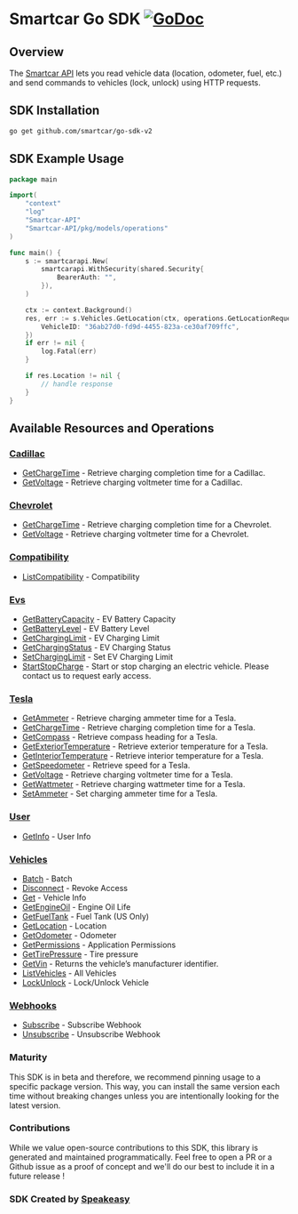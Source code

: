 # Smartcar Go SDK [![GoDoc](http://img.shields.io/badge/godoc-reference-blue.svg)](http://godoc.org/github.com/smartcar/go-sdk-v2)

## Overview

The [Smartcar API](https://smartcar.com/docs) lets you read vehicle data (location, odometer, fuel, etc.) and send commands to vehicles (lock, unlock) using HTTP requests.

<!-- Start SDK Installation -->
## SDK Installation

```bash
go get github.com/smartcar/go-sdk-v2
```
<!-- End SDK Installation -->

## SDK Example Usage
<!-- Start SDK Example Usage -->
```go
package main

import(
	"context"
	"log"
	"Smartcar-API"
	"Smartcar-API/pkg/models/operations"
)

func main() {
    s := smartcarapi.New(
        smartcarapi.WithSecurity(shared.Security{
            BearerAuth: "",
        }),
    )

    ctx := context.Background()
    res, err := s.Vehicles.GetLocation(ctx, operations.GetLocationRequest{
        VehicleID: "36ab27d0-fd9d-4455-823a-ce30af709ffc",
    })
    if err != nil {
        log.Fatal(err)
    }

    if res.Location != nil {
        // handle response
    }
}
```
<!-- End SDK Example Usage -->

<!-- Start SDK Available Operations -->
## Available Resources and Operations


### [Cadillac](docs/cadillac/README.md)

* [GetChargeTime](docs/cadillac/README.md#getchargetime) - Retrieve charging completion time for a Cadillac.
* [GetVoltage](docs/cadillac/README.md#getvoltage) - Retrieve charging voltmeter time for a Cadillac.

### [Chevrolet](docs/chevrolet/README.md)

* [GetChargeTime](docs/chevrolet/README.md#getchargetime) - Retrieve charging completion time for a Chevrolet.
* [GetVoltage](docs/chevrolet/README.md#getvoltage) - Retrieve charging voltmeter time for a Chevrolet.

### [Compatibility](docs/compatibility/README.md)

* [ListCompatibility](docs/compatibility/README.md#listcompatibility) - Compatibility

### [Evs](docs/evs/README.md)

* [GetBatteryCapacity](docs/evs/README.md#getbatterycapacity) - EV Battery Capacity
* [GetBatteryLevel](docs/evs/README.md#getbatterylevel) - EV Battery Level
* [GetChargingLimit](docs/evs/README.md#getcharginglimit) - EV Charging Limit
* [GetChargingStatus](docs/evs/README.md#getchargingstatus) - EV Charging Status
* [SetChargingLimit](docs/evs/README.md#setcharginglimit) - Set EV Charging Limit
* [StartStopCharge](docs/evs/README.md#startstopcharge) - Start or stop charging an electric vehicle. Please contact us to request early access.

### [Tesla](docs/tesla/README.md)

* [GetAmmeter](docs/tesla/README.md#getammeter) - Retrieve charging ammeter time for a Tesla.
* [GetChargeTime](docs/tesla/README.md#getchargetime) - Retrieve charging completion time for a Tesla.
* [GetCompass](docs/tesla/README.md#getcompass) - Retrieve compass heading for a Tesla.
* [GetExteriorTemperature](docs/tesla/README.md#getexteriortemperature) - Retrieve exterior temperature for a Tesla.
* [GetInteriorTemperature](docs/tesla/README.md#getinteriortemperature) - Retrieve interior temperature for a Tesla.
* [GetSpeedometer](docs/tesla/README.md#getspeedometer) - Retrieve speed for a Tesla.
* [GetVoltage](docs/tesla/README.md#getvoltage) - Retrieve charging voltmeter time for a Tesla.
* [GetWattmeter](docs/tesla/README.md#getwattmeter) - Retrieve charging wattmeter time for a Tesla.
* [SetAmmeter](docs/tesla/README.md#setammeter) - Set charging ammeter time for a Tesla.

### [User](docs/user/README.md)

* [GetInfo](docs/user/README.md#getinfo) - User Info

### [Vehicles](docs/vehicles/README.md)

* [Batch](docs/vehicles/README.md#batch) - Batch
* [Disconnect](docs/vehicles/README.md#disconnect) - Revoke Access
* [Get](docs/vehicles/README.md#get) - Vehicle Info
* [GetEngineOil](docs/vehicles/README.md#getengineoil) - Engine Oil Life
* [GetFuelTank](docs/vehicles/README.md#getfueltank) - Fuel Tank (US Only)
* [GetLocation](docs/vehicles/README.md#getlocation) - Location
* [GetOdometer](docs/vehicles/README.md#getodometer) - Odometer
* [GetPermissions](docs/vehicles/README.md#getpermissions) - Application Permissions
* [GetTirePressure](docs/vehicles/README.md#gettirepressure) - Tire pressure
* [GetVin](docs/vehicles/README.md#getvin) - Returns the vehicle’s manufacturer identifier.
* [ListVehicles](docs/vehicles/README.md#listvehicles) - All Vehicles
* [LockUnlock](docs/vehicles/README.md#lockunlock) - Lock/Unlock Vehicle

### [Webhooks](docs/webhooks/README.md)

* [Subscribe](docs/webhooks/README.md#subscribe) - Subscribe Webhook
* [Unsubscribe](docs/webhooks/README.md#unsubscribe) - Unsubscribe Webhook
<!-- End SDK Available Operations -->

### Maturity

This SDK is in beta and therefore, we recommend pinning usage to a specific package version.
This way, you can install the same version each time without breaking changes unless you are intentionally
looking for the latest version.

### Contributions

While we value open-source contributions to this SDK, this library is generated and maintained programmatically.
Feel free to open a PR or a Github issue as a proof of concept and we'll do our best to include it in a future release !

### SDK Created by [Speakeasy](https://docs.speakeasyapi.dev/docs/using-speakeasy/client-sdks)
